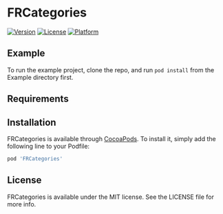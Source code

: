 # FRCategories

[![Version](https://img.shields.io/cocoapods/v/FRCategories.svg?style=flat)](https://cocoapods.org/pods/FRCategories)
[![License](https://img.shields.io/cocoapods/l/FRCategories.svg?style=flat)](https://cocoapods.org/pods/FRCategories)
[![Platform](https://img.shields.io/cocoapods/p/FRCategories.svg?style=flat)](https://cocoapods.org/pods/FRCategories)

## Example

To run the example project, clone the repo, and run `pod install` from the Example directory first.

## Requirements

## Installation

FRCategories is available through [CocoaPods](https://cocoapods.org). To install
it, simply add the following line to your Podfile:

```ruby
pod 'FRCategories'
```

## License

FRCategories is available under the MIT license. See the LICENSE file for more info.
